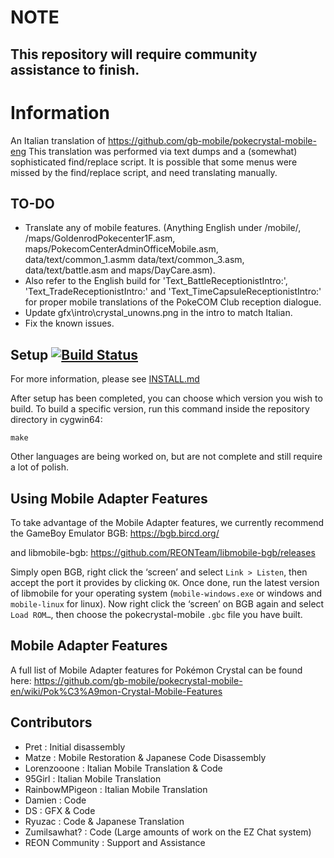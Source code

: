 # NOTE
## This repository will require community assistance to finish.

# Information
An Italian translation of https://github.com/gb-mobile/pokecrystal-mobile-eng
This translation was performed via text dumps and a (somewhat) sophisticated find/replace script.
It is possible that some menus were missed by the find/replace script, and need translating manually.


## TO-DO

- Translate any of mobile features. (Anything English under /mobile/, /maps/GoldenrodPokecenter1F.asm, maps/PokecomCenterAdminOfficeMobile.asm, data/text/common_1.asmm data/text/common_3.asm, data/text/battle.asm and maps/DayCare.asm).
- Also refer to the English build for 'Text_BattleReceptionistIntro:', 'Text_TradeReceptionistIntro:' and 'Text_TimeCapsuleReceptionistIntro:' for proper mobile translations of the PokeCOM Club reception dialogue.
- Update gfx\intro\crystal_unowns.png in the intro to match Italian.
- Fix the known issues.


## Setup [![Build Status][ci-badge]][ci]

For more information, please see [INSTALL.md](INSTALL.md)

After setup has been completed, you can choose which version you wish to build.
To build a specific version, run this command inside the repository directory in cygwin64:

`make`


Other languages are being worked on, but are not complete and still require a lot of polish.

## Using Mobile Adapter Features

To take advantage of the Mobile Adapter features, we currently recommend the GameBoy Emulator BGB:
https://bgb.bircd.org/

and libmobile-bgb:
https://github.com/REONTeam/libmobile-bgb/releases

Simply open BGB, right click the ‘screen’ and select `Link > Listen`, then accept the port it provides by clicking `OK`.
Once done, run the latest version of libmobile for your operating system (`mobile-windows.exe` or windows and `mobile-linux` for linux).
Now right click the ‘screen’ on BGB again and select `Load ROM…`, then choose the pokecrystal-mobile `.gbc` file you have built.

## Mobile Adapter Features

A full list of Mobile Adapter features for Pokémon Crystal can be found here:
https://github.com/gb-mobile/pokecrystal-mobile-en/wiki/Pok%C3%A9mon-Crystal-Mobile-Features

## Contributors

- Pret           : Initial disassembly
- Matze          : Mobile Restoration & Japanese Code Disassembly
- Lorenzooone    : Italian Mobile Translation & Code
- 95Girl         : Italian Mobile Translation
- RainbowMPigeon : Italian Mobile Translation
- Damien         : Code
- DS             : GFX & Code
- Ryuzac         : Code & Japanese Translation
- Zumilsawhat?   : Code (Large amounts of work on the EZ Chat system)
- REON Community : Support and Assistance

[ci]: https://github.com/pret/pokecrystal/actions
[ci-badge]: https://github.com/pret/pokecrystal/actions/workflows/main.yml/badge.svg
